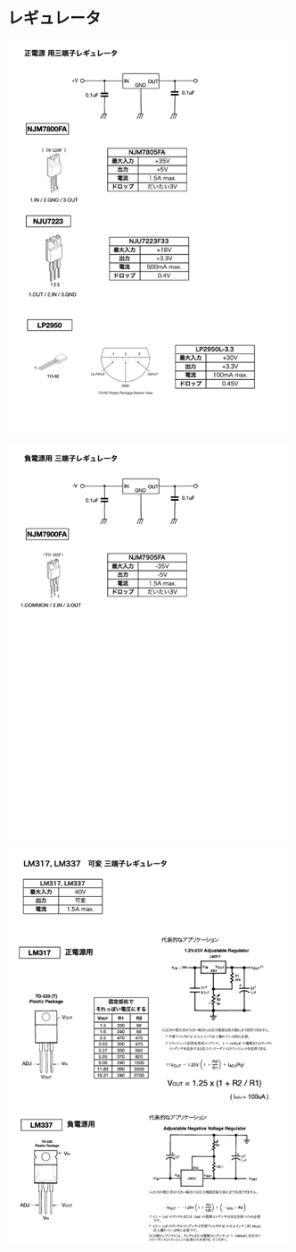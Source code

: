 
# レギュレータ
![Regulators-01.png](../graffle/notebook-electronics/Regulators-01.png)

![Regulators-02.png](../graffle/notebook-electronics/Regulators-02.png)

![Regulators-03-LM317-LM337.png](../graffle/notebook-electronics/Regulators-03-LM317-LM337.png)
